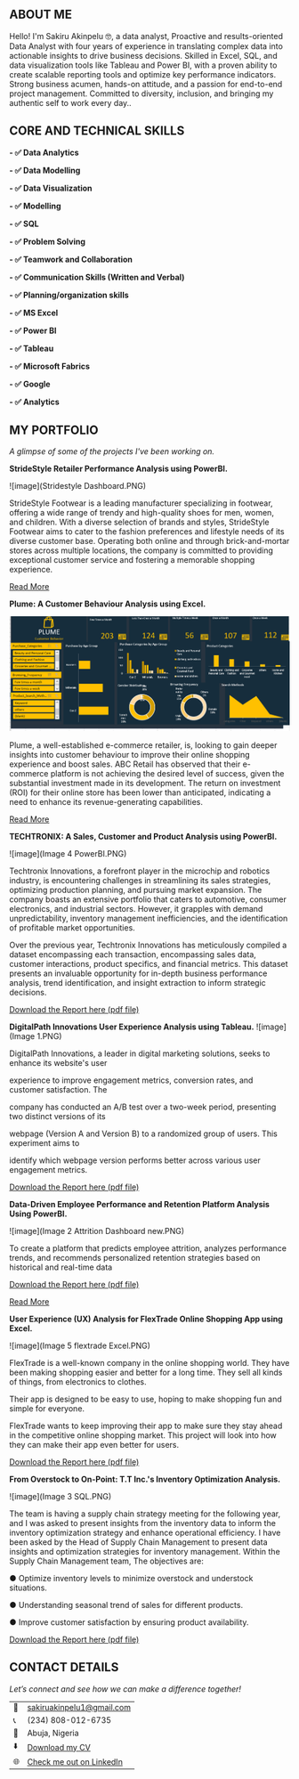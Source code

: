<!--Section 1: Introduce your self-->
## ABOUT ME

Hello! I'm Sakiru Akinpelu 🤓, a data analyst, Proactive and results-oriented Data Analyst with four years of experience in translating complex data into actionable insights to drive business decisions. Skilled in Excel, SQL, and data visualization tools like Tableau and Power BI, with a proven ability to create scalable reporting tools and optimize key performance indicators. Strong business acumen, hands-on attitude, and a passion for end-to-end project management. Committed to diversity, inclusion, and bringing my authentic self to work every day..


<!--Mention your top/relevant skills here - core and soft skills-->
## CORE AND TECHNICAL SKILLS 

**- ✅ Data Analytics** 

**- ✅ Data Modelling**

**- ✅ Data Visualization**  

**- ✅ Modelling**

**- ✅ SQL**   

**- ✅ Problem Solving**

**- ✅ Teamwork and Collaboration**  

**- ✅ Communication Skills  (Written and Verbal)**

**- ✅ Planning/organization skills** 

**- ✅ MS Excel**

**- ✅ Power BI**         

**- ✅ Tableau**

**- ✅ Microsoft Fabrics**          

**- ✅ Google**

**- ✅ Analytics**


<!--Section 2: List 3-4 key projects-->
## MY PORTFOLIO 

*A glimpse of some of the projects I've been working on.*

**StrideStyle Retailer Performance Analysis using PowerBI.**

![image](Stridestyle Dashboard.PNG)

StrideStyle Footwear is a leading manufacturer specializing in footwear, offering a wide range of trendy and high-quality shoes for men, women, and children. With a diverse selection of brands and styles, StrideStyle Footwear aims to cater to the fashion preferences and lifestyle needs of its diverse customer base. Operating both online and
through brick-and-mortar stores across multiple locations, the company is committed to providing exceptional customer service and fostering a memorable shopping experience.

[Read More](https://www.linkedin.com/posts/sakiruakinpelu_dataanalytics-powerbi-dashboard-activity-7219370239552028676-LjJ5?utm_source=share&utm_medium=member_desktop)

**Plume: A Customer Behaviour Analysis using Excel.**

![image](Plume.PNG)

Plume, a well-established e-commerce retailer, is, looking to gain deeper insights into customer behaviour to improve their online shopping experience and boost sales. ABC Retail has observed that their e-commerce platform is not achieving the desired level of success, given the substantial investment made in its development. The return on investment (ROI) for their online store has been lower than anticipated, indicating a need to enhance its revenue-generating capabilities.


[Read More](https://www.linkedin.com/posts/sakiruakinpelu_sakirudataanalyticsjourneywith10alytics-dataanalytics-activity-7213181313309184001-qmG5?utm_source=share&utm_medium=member_desktop)


**TECHTRONIX: A Sales, Customer and Product Analysis using PowerBI.**

![image](Image 4 PowerBI.PNG)

Techtronix Innovations, a forefront player in the microchip and robotics industry, is encountering challenges in streamlining its sales strategies, optimizing production planning, and pursuing market expansion. The company boasts an extensive portfolio that caters to automotive, consumer electronics, and industrial sectors. However, it grapples with demand unpredictability, inventory management inefficiencies, and the identification of profitable market opportunities.

Over the previous year, Techtronix Innovations has meticulously compiled a dataset encompassing each transaction, encompassing sales data, customer interactions, product specifics, and financial metrics. This dataset presents an invaluable opportunity for in-depth business performance analysis, trend identification, and insight extraction to inform strategic decisions.

<a href="pdf 4 PowerBI.pdf">Download the Report here (pdf file)</a>

**DigitalPath Innovations User Experience Analysis using Tableau.**
![image](Image 1.PNG)

DigitalPath Innovations, a leader in digital marketing solutions, seeks to enhance its website's user

experience to improve engagement metrics, conversion rates, and customer satisfaction. The

company has conducted an A/B test over a two-week period, presenting two distinct versions of its

webpage (Version A and Version B) to a randomized group of users. This experiment aims to

identify which webpage version performs better across various user engagement metrics.

<a href="pdf 1 Tableau.pdf">Download the Report here (pdf file)</a>


**Data-Driven Employee Performance and Retention Platform Analysis Using PowerBI.**

![image](Image 2 Attrition Dashboard new.PNG)

To create a platform that predicts employee attrition, analyzes performance trends, and recommends personalized retention strategies based on historical and real-time data 

<a href="Pdf 2 Team Vega Project Presentation .pdf">Download the Report here (pdf file)</a>

[Read More](https://www.linkedin.com/pulse/predictive-modeling-hypothesis-testing-using-titanic-dataset-anietie/)


**User Experience (UX) Analysis for FlexTrade Online Shopping App using Excel.**

![image](Image 5 flextrade Excel.PNG)

FlexTrade is a well-known company in the online shopping world. They have been
making shopping easier and better for a long time. They sell all kinds of things, from
electronics to clothes.

Their app is designed to be easy to use, hoping to make shopping fun and simple for
everyone.

FlexTrade wants to keep improving their app to make sure they stay ahead in the
competitive online shopping market. This project will look into how they can make their
app even better for users.

<a href="pdf 5 Excel flextrade.pdf">Download the Report here (pdf file)</a>

**From Overstock to On-Point: T.T Inc.'s Inventory Optimization Analysis.**

![image](Image 3 SQL.PNG)

The team is having a supply chain strategy meeting for the following year, and I was asked to present insights from the inventory data to inform the inventory optimization strategy and enhance operational efficiency.
I have been asked by the Head of Supply Chain Management to present data insights and optimization strategies for inventory management. Within the Supply Chain Management team, The objectives are:

● Optimize inventory levels to minimize overstock and understock situations.

● Understanding seasonal trend of sales for different products.

● Improve customer satisfaction by ensuring product availability.

<a href="PDF 3 SQL.pdf">Download the Report here (pdf file)</a>



## CONTACT DETAILS

*Let’s connect and see how we can make a difference together!*
<table>
  <tbody>
    <tr>
      <td>📧</td>
      <td><a href="mailto:sakiruakinpelu1@gmail.com">sakiruakinpelu1@gmail.com</a></td>
    </tr>
    <tr>
      <td>📞</td>
      <td>(234) 808-012-6735</td>
    </tr>
    <tr>
      <td>📍</td>
      <td>Abuja, Nigeria</td>
    </tr>
    <tr>
      <td>⬇️</td>
      <td><a href="Sakiru Akinpelu Ayobanji CV (1).pdf">Download my CV</a></td>
    </tr>
    <tr>
      <td>🌐</td>
      <td><a href="https://www.linkedin.com/in/sakiruakinpelu/">Check me out on LinkedIn</a></td>
    </tr>
  </tbody>
</table>
